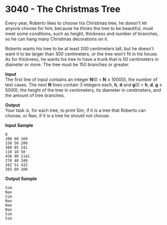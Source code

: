 # 3040 - The Christmas Tree

Every year, Roberto likes to choose his Christmas tree, he doesn't let anyone choose for him, because he thinks the tree to be beautiful, must meet some conditions, such as height, thickness and number of branches, so he can hang many Christmas decorations on it.

Roberto wants his tree to be at least 200 centimeters tall, but he doesn't want it to be larger than 300 centimeters, or the tree won't fit in his house. As for thickness, he wants his tree to have a trunk that is 50 centimeters in diameter or more. The tree must be 150 branches or greater.

**Input**<br>
The first line of input contains an integer **N**(0 < **N** ≤ 10000), the number of test cases. The next **N** lines contain 3 integers each, **h**, **d** and **g**(0 < **h**, **d**, **g** ≤ 5000), the height of the tree in centimeters, its diameter in centimeters, and the amount of tree branches.

**Output**<br>
Your task is, for each tree, to print Sim, if it is a tree that Roberto can choose, or Nao, if it is a tree he should not choose.

**Input Sample**
````
8 
200 60 160 
150 50 200 
300 85 341 
110 10 50 
450 90 1141 
270 40 340 
262 51 432 
203 60 200
````

**Output Sample**
````
Sim 
Nao
Sim
Nao
Nao
Nao
Sim
Sim
````